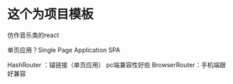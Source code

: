 
# 这个为项目模板
仿作音乐类的react

单页应用？Single Page Application SPA


HashRouter ：锚链接（单页应用）  pc端兼容性好些
BrowserRouter：手机端跟好兼容




